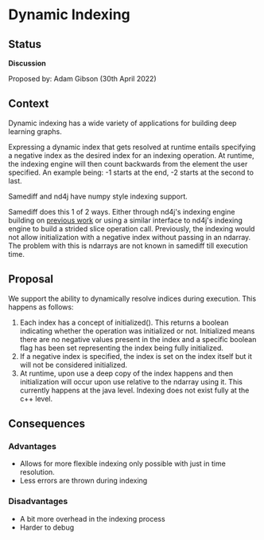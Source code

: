 # Dynamic Indexing

## Status
**Discussion**

Proposed by: Adam Gibson (30th April 2022)


## Context

Dynamic indexing has a wide variety of applications
for building deep learning graphs. 

Expressing a dynamic index that gets resolved at runtime entails specifying a negative index as the desired index for an indexing operation. 
At runtime, the indexing engine will
then count backwards from the element the user specified. An example being: -1 starts at the end, -2 starts at the second to last. 

Samediff and nd4j have numpy style indexing support. 


Samediff does this 1 of 2 ways. Either through nd4j's indexing engine building on [previous work](./0021%20-%20Create%20View.md)
or using a similar interface to nd4j's indexing engine to build a strided slice operation call.
Previously, the indexing would not allow initialization with a negative index
without passing in an ndarray. The problem with this is ndarrays are not known in samediff till execution time.



## Proposal


We support the ability to dynamically resolve indices during execution. This happens as follows:
1. Each index  has a concept of initialized().
This returns a boolean indicating whether the operation was initialized or not. Initialized  means there are no negative values present in the index and a specific boolean flag has been set representing the index being fully initialized.
2. If a negative index is specified, the index is set on the index itself but it will not be considered initialized.
3. At runtime, upon use a deep copy of the index happens and then initialization will occur upon use relative to the ndarray using it. This currently happens at the java level. Indexing does not exist fully at the c++ level.


## Consequences

### Advantages

* Allows for more flexible indexing only possible with just in time resolution.
* Less errors are thrown during indexing


### Disadvantages
* A bit more overhead in the indexing process
* Harder to debug
